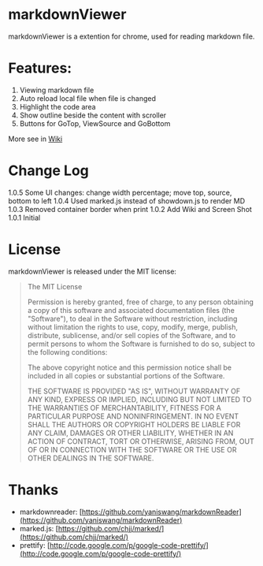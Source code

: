 markdownViewer
==============

markdownViewer is a extention for chrome, used for reading markdown file.

Features:
==============

1. Viewing markdown file
2. Auto reload local file when file is changed
3. Highlight the code area
4. Show outline beside the content with scroller
5. Buttons for GoTop, ViewSource and GoBottom

More see in [Wiki](https://github.com/swcool/markdownViewer/wiki)

Change Log
================
1.0.5 Some UI changes: change width percentage; move top, source, bottom
      to left
1.0.4 Used marked.js instead of showdown.js to render MD
1.0.3 Removed container border when print
1.0.2 Add Wiki and Screen Shot
1.0.1 Initial

License
================

markdownViewer is released under the MIT license:

> The MIT License
>
>
> Permission is hereby granted, free of charge, to any person obtaining a copy
> of this software and associated documentation files (the "Software"), to deal
> in the Software without restriction, including without limitation the rights
> to use, copy, modify, merge, publish, distribute, sublicense, and/or sell
> copies of the Software, and to permit persons to whom the Software is
> furnished to do so, subject to the following conditions:
>
> The above copyright notice and this permission notice shall be included in
> all copies or substantial portions of the Software.
>
> THE SOFTWARE IS PROVIDED "AS IS", WITHOUT WARRANTY OF ANY KIND, EXPRESS OR
> IMPLIED, INCLUDING BUT NOT LIMITED TO THE WARRANTIES OF MERCHANTABILITY,
> FITNESS FOR A PARTICULAR PURPOSE AND NONINFRINGEMENT. IN NO EVENT SHALL THE
> AUTHORS OR COPYRIGHT HOLDERS BE LIABLE FOR ANY CLAIM, DAMAGES OR OTHER
> LIABILITY, WHETHER IN AN ACTION OF CONTRACT, TORT OR OTHERWISE, ARISING FROM,
> OUT OF OR IN CONNECTION WITH THE SOFTWARE OR THE USE OR OTHER DEALINGS IN
> THE SOFTWARE.

Thanks
================
* markdownreader: [https://github.com/yaniswang/markdownReader](https://github.com/yaniswang/markdownReader)
* marked.js: [https://github.com/chjj/marked/](https://github.com/chjj/marked/)
* prettify: [http://code.google.com/p/google-code-prettify/](http://code.google.com/p/google-code-prettify/)
